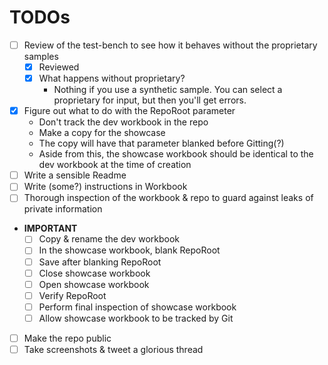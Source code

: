 # TODOs

* [ ] Review of the test-bench to see how it behaves without the proprietary samples
    * [x] Reviewed
    * [x] What happens without proprietary?
        * Nothing if you use a synthetic sample.
        You can select a proprietary for input, but
        then you'll get errors.
* [x] Figure out what to do with the RepoRoot parameter
    * Don't track the dev workbook in the repo
    * Make a copy for the showcase
    * The copy will have that parameter blanked before Gitting(?)
    * Aside from this, the showcase workbook should be identical
    to the dev workbook at the time of creation
* [ ] Write a sensible Readme
* [ ] Write (some?) instructions in Workbook
* [ ] Thorough inspection of the workbook & repo to guard against leaks of private information
* **IMPORTANT**
    * [ ] Copy & rename the dev workbook
    * [ ] In the showcase workbook, blank RepoRoot
    * [ ] Save after blanking RepoRoot
    * [ ] Close showcase workbook
    * [ ] Open showcase workbook
    * [ ] Verify RepoRoot
    * [ ] Perform final inspection of showcase workbook
    * [ ] Allow showcase workbook to be tracked by Git
* [ ] Make the repo public
* [ ] Take screenshots & tweet a glorious thread